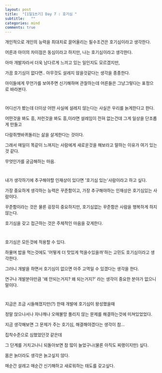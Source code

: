 ```yaml
---
layout: post
title:  "[1일1쓰기] Day 7 : 호기심 "
subtitle:   ""
categories: mind
comments: true
---
```








개인적으로 개인의 능력을 최대치로 끌어올리는 필수조건은 호기심이라고 생각한다.

어른과 아이의 차이점은 동심이라고 하지만, 나는 호기심이라고 생각한다.

아마 개발자라서 더욱 남다르게 느끼고 있는 일인지도 모르겠지만,

가끔 호기심이 없다면.. 아무것도 설레지 않을것같다는 생각을 종종한다.

아이들에게 무언가를 보여주면 신기해하며 관찰하는데 어른들은 그냥그렇다는 표정으로 바라본다.

` `

어디선가 봤는데 더이상 어떤 사실에 설레지 않는다는 사실은 우리를 늙게한다고 한다.

어떤것을 봐도 흥, 저런것을 봐도 흥,이라면 설레임이 전혀 없는건데 그게 일상을 단조롭게 만들고

다람쥐챗바퀴돌리는 삶을 살게한다는 것이다.

그래서 매일이 똑같이 느껴지는 사람에게 새로운것을 해보라고 말하는 이유가 여기 있는것 같다.

무엇인가를 궁금해하는 마음.

` `

내가 생각하기에 추구해야할 인재상이 있다면 '호기심 있는'사람이라고 하고 싶다.

가장 중요하게 생각하는 능력은 꾸준함이고, 가장 추구해야하는 인재상은 호기심있는 사람이다.

꾸준함이라는 것은 물론 굉장히 중요하지만, 호기심없는 꾸준함은 사람을 행복하게 하지 않는다.

호기심을 갖고 접근하는 것은 주체적인 마음을 갖게한다.

` `

호기심은 모든것에 적용할 수 있다.

하물며 밥을 먹는것에도 '어떻게 더 맛있게 먹을수있을까'하는 고민도 호기심이라고 생각한다.

그러니 개발을 하면서 호기심이 없으면 아주 고역일 수 있겠다는 생각을 한다.

연구나 개발분야만큼 '왜 안되는거지? 왜 되는거지?' 라는 생각이 중요한 분야가 없으니 말이다.



` `

지금은 조금 시들해졌지만(?) 한때 개발에 호기심이 왕성했을때

정말 앉으나서나 자나깨나 오매불망 풀리지 않는 문제를 해결하는것에 미쳐있었었다.



지금 생각해보면 그 문제가 주는 호기심, 해결해야겠다는 생각이 참...

집착수준으로 심했었던것 같은데

그 단계를 거치고나니 되돌아보면 참 많이 늘었구나(물론 아직도 찌랭이지만) 싶다.

몸은 늙더라도 생각은 늙고싶지 않다.

매순간 설레고 매순간 신기해하고 새로워하는 태도를 갖고싶다.















